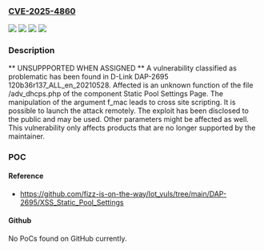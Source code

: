 ### [CVE-2025-4860](https://cve.mitre.org/cgi-bin/cvename.cgi?name=CVE-2025-4860)
![](https://img.shields.io/static/v1?label=Product&message=DAP-2695&color=blue)
![](https://img.shields.io/static/v1?label=Version&message=%3D%20120b36r137_ALL_en_20210528%20&color=brighgreen)
![](https://img.shields.io/static/v1?label=Vulnerability&message=Code%20Injection&color=brighgreen)
![](https://img.shields.io/static/v1?label=Vulnerability&message=Cross%20Site%20Scripting&color=brighgreen)

### Description

** UNSUPPPORTED WHEN ASSIGNED ** A vulnerability classified as problematic has been found in D-Link DAP-2695 120b36r137_ALL_en_20210528. Affected is an unknown function of the file /adv_dhcps.php of the component Static Pool Settings Page. The manipulation of the argument f_mac leads to cross site scripting. It is possible to launch the attack remotely. The exploit has been disclosed to the public and may be used. Other parameters might be affected as well. This vulnerability only affects products that are no longer supported by the maintainer.

### POC

#### Reference
- https://github.com/fizz-is-on-the-way/Iot_vuls/tree/main/DAP-2695/XSS_Static_Pool_Settings

#### Github
No PoCs found on GitHub currently.

